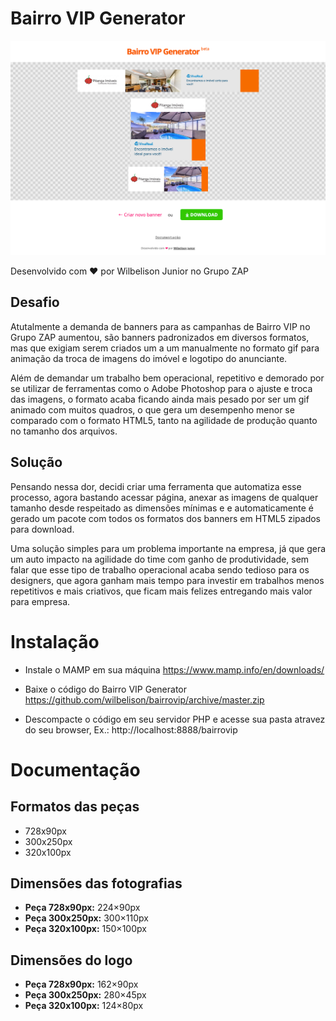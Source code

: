 # Bairro VIP Generator

![Screenshot](https://raw.githubusercontent.com/wilbelison/bairrovip/master/preview.png)

Desenvolvido com ❤ por Wilbelison Junior no Grupo ZAP

## Desafio

Atutalmente a demanda de banners para as campanhas de Bairro VIP no Grupo ZAP aumentou, são banners padronizados em diversos formatos, mas que exigiam serem criados um a um manualmente no formato gif para animação da troca de imagens do imóvel e logotipo do anunciante.

Além de demandar um trabalho bem operacional, repetitivo e demorado por se utilizar de ferramentas como o Adobe Photoshop para o ajuste e troca das imagens, o formato acaba ficando ainda mais pesado por ser um gif animado com muitos quadros, o que gera um desempenho menor se comparado com o formato HTML5, tanto na agilidade de produção quanto no tamanho dos arquivos.

## Solução

Pensando nessa dor, decidi criar uma ferramenta que automatiza esse processo, agora bastando acessar página, anexar as imagens de qualquer tamanho desde respeitado as dimensões mínimas e e automaticamente é gerado um pacote com todos os formatos dos banners em HTML5 zipados para download.

Uma solução simples para um problema importante na empresa, já que gera um auto impacto na agilidade do time com ganho de produtividade, sem falar que esse tipo de trabalho operacional acaba sendo tedioso para os designers, que agora ganham mais tempo para investir em trabalhos menos repetitivos e mais criativos, que ficam mais felizes entregando mais valor para empresa.

# Instalação

- Instale o MAMP em sua máquina https://www.mamp.info/en/downloads/

- Baixe o código do Bairro VIP Generator https://github.com/wilbelison/bairrovip/archive/master.zip

- Descompacte o código em seu servidor PHP e acesse sua pasta atravez do seu browser, Ex.: http://localhost:8888/bairrovip

# Documentação

## Formatos das peças

- 728x90px
- 300x250px
- 320x100px

## Dimensões das fotografias

-  __Peça 728x90px:__ 224×90px
- __Peça 300x250px:__ 300×110px
- __Peça 320x100px:__ 150×100px

## Dimensões do logo

-  __Peça 728x90px:__ 162×90px
- __Peça 300x250px:__ 280×45px
- __Peça 320x100px:__ 124×80px










